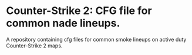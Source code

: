 # Counter-Strike 2: CFG file for common nade lineups.
A repository containing cfg files for common smoke lineups on active duty Counter-Strike 2 maps.
